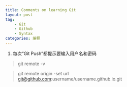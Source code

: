 ```yaml
---
title: Comments on learning Git
layout: post
tag:
    - Git
    - Github
    - Syntax
categories: 编程
---
```


1. 每次“Git Push”都提示要输入用户名和密码
>git remote -v

>git remote origin -set url git@github.com:username/username.github.io.git
